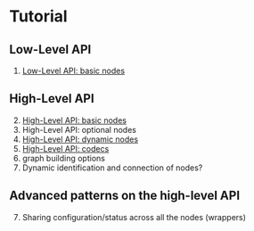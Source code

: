 # Tutorial

## Low-Level API

1. [Low-Level API: basic nodes](a-lowlevel/01-nodes/)

## High-Level API

2. [High-Level API: basic nodes](b-highlevel/02-highlevel-nodes/)
3. High-Level API: optional nodes
4. [High-Level API: dynamic nodes](b-highlevel/04-dynamic-nodes/)
5. [High-Level API: codecs](b-highlevel/05-codecs/)
5. graph building options
6. Dynamic identification and connection of nodes?

## Advanced patterns on the high-level API

7. Sharing configuration/status across all the nodes (wrappers)